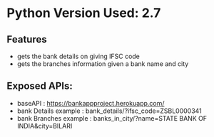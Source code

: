 # Python Version Used: 2.7



## Features

- gets the bank details on giving IFSC code
- gets the branches information given a bank name and city

## Exposed APIs:
- baseAPI : https://bankappproject.herokuapp.com/
- bank Details example : bank_details/?ifsc_code=ZSBL0000341
- bank Branches example : banks_in_city/?name=STATE BANK OF INDIA&city=BILARI
